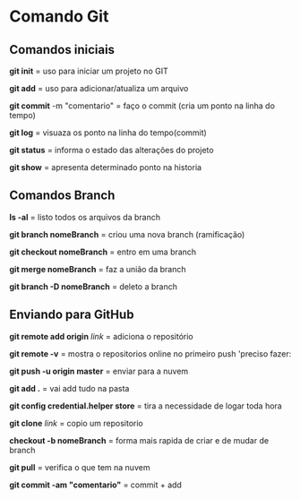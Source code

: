 # Comando Git

## Comandos iniciais
**git init**  = uso para iniciar um projeto no GIT 

**git add** = uso para adicionar/atualiza um arquivo

**git commit** -m "comentario" = faço o commit (cria um ponto na linha do tempo)

**git log** = visuaza os ponto na linha do tempo(commit)

**git status** = informa o estado das alterações do projeto

**git show** = apresenta determinado ponto na historia

## Comandos Branch

**ls -al** = listo todos os arquivos da branch

**git branch nomeBranch** = criou uma nova branch (ramificação)

**git checkout nomeBranch** = entro em uma branch

**git merge nomeBranch** = faz a união da branch

**git branch -D nomeBranch** = deleto a branch


## Enviando para GitHub
**git remote add origin** *link*  = adiciona o repositório

**git remote -v** = mostra o repositorios online
no primeiro push 'preciso fazer:

**git push -u origin master** = enviar para a nuvem

**git add .** = vai add tudo na pasta

**git config credential.helper store** = tira a necessidade de logar toda hora

**git clone** *link* = copio um repositorio

**checkout -b nomeBranch** = forma mais rapida de criar e de mudar de branch

**git pull** = verifica o que tem na nuvem 

**git commit -am "comentario"** = commit  + add
